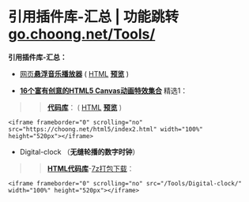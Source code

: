 # 引用插件库-汇总 | 功能跳转 [go.choong.net/Tools/](https://go.choong.net/Tools/)

**引用插件库-汇总：**

- [网页**悬浮音乐播放器**](https://github.com/inchoong/go/tree/master/QPlayer) ( [HTML](https://github.com/inchoong/go/tree/master/QPlayer) [**预览**](https://go.choong.net/QPlayer/) )

- [**16个富有创意的HTML5 Canvas动画特效集合**](https://www.cnblogs.com/html5tricks/p/9204735.html) 精选1：
>> [**代码库**](https://github.com/inchoong/choong.github.io/tree/master/html5/)：  ( [HTML](https://choong.net/html5/index.html) [**预览**](https://choong.net/about/tags-2.html) )
```<!-- 引用：HTML5 Canvas动画特效 --> 
<iframe frameborder="0" scrolling="no" src="https://choong.net/html5/index2.html" width="100%" height="520px"></iframe>
```		   

- Digital-clock （**无缝轮播的数字时钟**）
>> [**HTML代码库**](https://github.com/inchoong/go/tree/master/Tools/Digital-clock)-[7z打包下载](https://github.com/inchoong/go/raw/master/Tools/Digital-clock/Digital-clock.7z)：  
```<!-- 引用：数字时钟 --> 
<iframe frameborder="0" scrolling="no" src="/Tools/Digital-clock/" width="100%" height="520px"></iframe>
```
